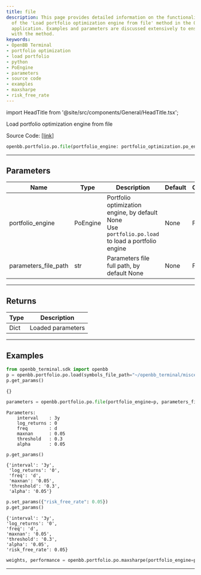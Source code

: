 ```yaml
---
title: file
description: This page provides detailed information on the functionality and usage
  of the 'Load portfolio optimization engine from file' method in the OpenBB Terminal
  application. Examples and parameters are discussed extensively to ensure user familiarity
  with the method.
keywords:
- OpenBB Terminal
- portfolio optimization
- load portfolio
- python
- PoEngine
- parameters
- source code
- examples
- maxsharpe
- risk_free_rate
---
```


import HeadTitle from '@site/src/components/General/HeadTitle.tsx';

<HeadTitle title="portfolio.po.file - Reference | OpenBB SDK Docs" />

Load portfolio optimization engine from file

Source Code: [[link](https://github.com/OpenBB-finance/OpenBBTerminal/tree/main/openbb_terminal/portfolio/portfolio_optimization/po_model.py#L108)]

```python
openbb.portfolio.po.file(portfolio_engine: portfolio_optimization.po_engine.PoEngine, parameters_file_path: str)
```

---

## Parameters

| Name | Type | Description | Default | Optional |
| ---- | ---- | ----------- | ------- | -------- |
| portfolio_engine | PoEngine | Portfolio optimization engine, by default None<br/>Use `portfolio.po.load` to load a portfolio engine | None | False |
| parameters_file_path | str | Parameters file full path, by default None | None | False |


---

## Returns

| Type | Description |
| ---- | ----------- |
| Dict | Loaded parameters |
---

## Examples

```python
from openbb_terminal.sdk import openbb
p = openbb.portfolio.po.load(symbols_file_path="~/openbb_terminal/miscellaneous/portfolio_examples/allocation/60_40_Portfolio.xlsx")
p.get_params()
```

```
{}
```
```python
parameters = openbb.portfolio.po.file(portfolio_engine=p, parameters_file_path="~/openbb_terminal/miscellaneous/portfolio_examples/optimization/defaults.ini")
```

```
Parameters:
    interval    : 3y
    log_returns : 0
    freq        : d
    maxnan      : 0.05
    threshold   : 0.3
    alpha       : 0.05
```
```python
p.get_params()
```

```
{'interval': '3y',
 'log_returns': '0',
 'freq': 'd',
 'maxnan': '0.05',
 'threshold': '0.3',
 'alpha': '0.05'}
```
```python
p.set_params({"risk_free_rate": 0.05})
p.get_params()
```

```
{'interval': '3y',
'log_returns': '0',
'freq': 'd',
'maxnan': '0.05',
'threshold': '0.3',
'alpha': '0.05',
'risk_free_rate': 0.05}
```
```python
weights, performance = openbb.portfolio.po.maxsharpe(portfolio_engine=p)
```

---
